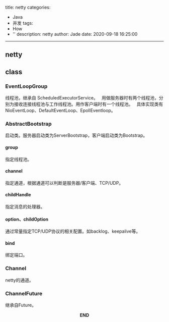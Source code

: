 title: netty
categories:
  - Java
  - 并发
tags:
  - How
  - ''
description: netty
author: Jade
date: 2020-09-18 16:25:00
---
## netty

## class
### EventLoopGroup
线程池，继承自 ScheduledExecutorService。  
用做服务器时有两个线程池，分别为接收连接线程池与工作线程池。用作客户端时有一个线程池。  
具体实现类有NioEventLoop、DefaultEventLoop、EpollEventloop。

### AbstractBootstrap
启动类。服务器启动类为ServerBootstrap，客户端启动类为Bootstrap。
#### group
指定线程池。
#### channel
指定通道，根据通道可以判断是服务器/客户端、TCP/UDP。
#### childHandle
指定消息的处理器。
#### option、childOption
通过常量指定TCP/UDP协议的相关配置。如backlog、keepalive等。
#### bind
绑定端口。

### Channel
netty的通道。

### ChannelFuture
继承自Future。

<p style="text-align: center"><strong>END</strong></p>